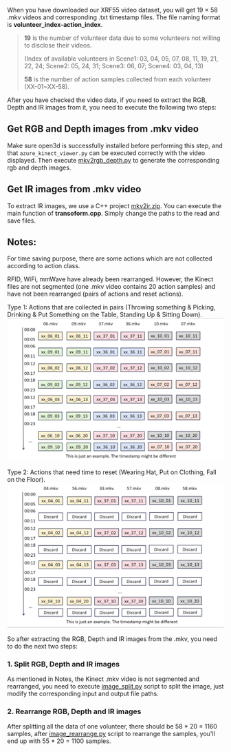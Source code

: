 When you have downloaded our XRF55 video dataset, you will get 19 × 58 .mkv videos and corresponding .txt timestamp files. The file naming format is **volunteer_index-action_index**.

> **19** is the number of volunteer data due to some volunteers not willing to disclose their videos.
> 
> (Index of available volunteers in Scene1: 03, 04, 05, 07, 08, 11, 19, 21, 22, 24; Scene2: 05, 24, 31; Scene3: 06, 07; Scene4: 03, 04, 13)
> 
> **58** is the number of action samples collected from each volunteer (XX-01~XX-58).

After you have checked the video data, if you need to extract the RGB, Depth and IR images from it, you need to execute the following two steps:

## Get RGB and Depth images from .mkv video

Make sure open3d is successfully installed before performing this step, and that `azure_kinect_viewer.py` can be executed correctly with the video displayed. Then execute [mkv2rgb_depth.py](./hardware%20tutorial/Kinect/mkv2rgb_depth.py) to generate the corresponding rgb and depth images.

## Get IR images from .mkv video

To extract IR images, we use a C++ project [mkv2ir.zip](.//hardware%20tutorial/Kinect/mkv2ir.zip). You can execute the main function of **transoform.cpp**. Simply change the paths to the read and save files.

## Notes:

For time saving purpose, there are some actions which are not collected according to action class. 

RFID, WiFi, mmWave have already been rearranged. However, the Kinect files are not segmented (one .mkv video contains 20 action samples) and have not been rearranged (pairs of actions and reset actions).

Type 1: Actions that are collected in pairs (Throwing something & Picking, Drinking & Put Something on the Table, Standing Up & Sitting Down).
![pair](./hardware%20tutorial/assets/re_arrange_pair.png)

Type 2: Actions that need time to reset (Wearing Hat, Put on Clothing, Fall on the Floor).
![even](./hardware%20tutorial/assets/re_arrange_even.png)

So after extracting the RGB, Depth and IR images from the .mkv, you need to do the next two steps:

### 1. Split RGB, Depth and IR images

As mentioned in Notes, the Kinect .mkv video is not segmented and rearranged, you need to execute [image_split.py](./hardware%20tutorial/Kinect/image_split.py) script to split the image, just modify the corresponding input and output file paths.

### 2. Rearrange RGB, Depth and IR images

After splitting all the data of one volunteer, there should be 58 * 20 = 1160 samples, after [image_rearrange.py](./hardware%20tutorial/Kinect/image_rearrange.py) script to rearrange the samples, you'll end up with 55 * 20 = 1100 samples.

